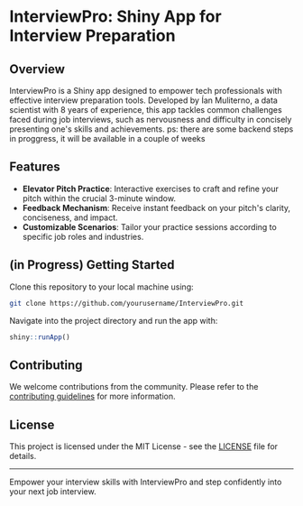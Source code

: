 # InterviewPro: Shiny App for Interview Preparation

## Overview
InterviewPro is a Shiny app designed to empower tech professionals with effective interview preparation tools. Developed by Ían Muliterno, a data scientist with 8 years of experience, this app tackles common challenges faced during job interviews, such as nervousness and difficulty in concisely presenting one's skills and achievements.
ps: there are some backend steps in proggress, it will be available in a couple of weeks

## Features
- **Elevator Pitch Practice**: Interactive exercises to craft and refine your pitch within the crucial 3-minute window.
- **Feedback Mechanism**: Receive instant feedback on your pitch's clarity, conciseness, and impact.
- **Customizable Scenarios**: Tailor your practice sessions according to specific job roles and industries.

## (in Progress) Getting Started 
Clone this repository to your local machine using:
```bash
git clone https://github.com/yourusername/InterviewPro.git
```
Navigate into the project directory and run the app with:
```R
shiny::runApp()
```

## Contributing
We welcome contributions from the community. Please refer to the [contributing guidelines](CONTRIBUTING.md) for more information.

## License
This project is licensed under the MIT License - see the [LICENSE](LICENSE.md) file for details.

---

Empower your interview skills with InterviewPro and step confidently into your next job interview.

